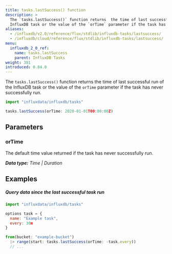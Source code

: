 ```yaml
---
title: tasks.lastSuccess() function
description: >
  The `tasks.lastSuccess()` function returns  the time of last successful run of the
  InfluxDB task or the value of the `orTime` parameter if the task has never successfully run.
aliases:
  - /influxdb/v2.0/reference/flux/stdlib/influxdb-tasks/lastsuccess/
  - /influxdb/cloud/reference/flux/stdlib/influxdb-tasks/lastsuccess/
menu:
  influxdb_2_0_ref:
    name: tasks.lastSuccess
    parent: InfluxDB Tasks
weight: 301
introduced: 0.84.0
---
```


The `tasks.lastSuccess()` function returns the time of last successful run of the
InfluxDB task or the value of the `orTime` parameter if the task has never successfully run.

```js
import "influxdata/influxdb/tasks"

tasks.lastSuccess(orTime: 2020-01-01T00:00:00Z)
```

## Parameters

### orTime
The default time value returned if the task has never successfully run.

_**Data type:** Time | Duration_

## Examples

##### Query data since the last successful task run
```js
import "influxdata/influxdb/tasks"

options task = {
  name: "Example task",
  every: 30m
}

from(bucket: "example-bucket")
  |> range(start: tasks.lastSuccess(orTime: -task.every))
  // ...
```
